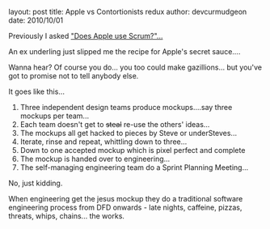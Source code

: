 layout: post
title: Apple vs Contortionists redux
author: devcurmudgeon
date: 2010/10/01

Previously I asked ["Does Apple use Scrum?"...]()

An ex underling just slipped me the recipe for Apple's secret sauce....

Wanna hear? Of course you do... you too could make gazillions... but you've got to promise not to tell anybody else. 

It goes like this...

   1. Three independent design teams produce mockups....say three mockups per team...
   2. Each team doesn't get to <strike>steal</strike> re-use the others' ideas...
   3. The mockups all get hacked to pieces by Steve or underSteves...
   4. Iterate, rinse and repeat, whittling down to three...
   5. Down to one accepted mockup which is pixel perfect and complete
   6. The mockup is handed over to engineering...
   7. The self-managing engineering team do a Sprint Planning Meeting...


No, just kidding.

When engineering get the jesus mockup they do a traditional software engineering process from DFD onwards - late nights, caffeine, pizzas, threats, whips, chains... the works.

